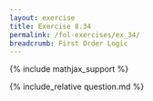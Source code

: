 ```yaml
---
layout: exercise
title: Exercise 8.34
permalink: /fol-exercises/ex_34/
breadcrumb: First Order Logic
---
```


{% include mathjax_support %}

<div><i class="arrow-up loader" data-chapter="fol-exercises" data-exercise="ex_34" data-rating="0"></i></div>
{% include_relative question.md %}

